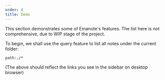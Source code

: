 ```yaml
---
order: 8
title: Demo
---
```


This section demonstrates some of Emanote's features. The list here is not comprehensive, due to WIP stage of the project. 

To begin, we shall use the query feature to list all notes under the current folder:

```query
path:./*
```

(The above should reflect the links you see in the sidebar on desktop browser)